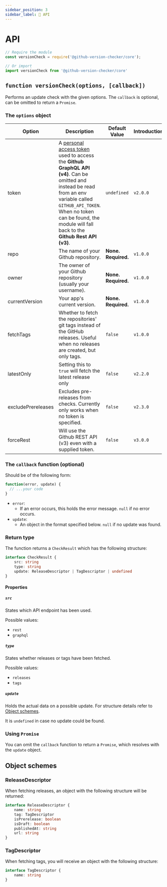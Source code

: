 ```yaml
---
sidebar_position: 3
sidebar_label: 🧩 API
---
```


# API

```js
// Require the module
const versionCheck = require('@github-version-checker/core');

// Or import
import versionCheck from '@github-version-checker/core'
```

## `function versionCheck(options, [callback])`
Performs an update check with the given options. The `callback` is optional, can be omitted to return a `Promise`.

### The `options` object
Option | Description | Default Value | Introduction
--- | --- | --- | ---
token | A [personal access token](https://blog.github.com/2013-05-16-personal-api-tokens/) used to access the **Github GraphQL API (v4)**. Can be omitted and instead be read from an env variable called `GITHUB_API_TOKEN`. When no token can be found, the module will fall back to the **Github Rest API (v3)**. | `undefined` | `v2.0.0`
repo | The name of your Github repository.| **None. Required.** | `v1.0.0`
owner | The owner of your Github repository (usually your username).| **None. Required.** | `v1.0.0`
currentVersion | Your app's current version. | **None. Required.** | `v1.0.0`
fetchTags | Whether to fetch the repositories' git tags instead of the GitHub releases. Useful when no releases are created, but only tags. | `false` | `v1.0.0`
latestOnly | Setting this to `true` will fetch the latest release only | `false` | `v2.2.0`
excludePrereleases | Excludes pre-releases from checks. Currently only works when no token is specified. | `false` | `v2.3.0`
forceRest | Will use the Github REST API (v3) even with a supplied token. | `false` | `v3.0.0`

### The `callback` function (optional)
Should be of the following form:
```javascript
function(error, update) {
  // ...your code
}
```
* `error`:
  * If an error occurs, this holds the error message. `null` if no error occurs.
* `update`:
  * An object in the format specified below. `null` if no update was found.

### Return type

The function returns a `CheckResult` which has the following structure:

```typescript
interface CheckResult {
    src: string
    type: string
    update: ReleaseDescriptor | TagDescriptor | undefined
}
```

#### Properties
##### `src`

States which API endpoint has been used.

Possible values:

- `rest`
- `graphql`

##### `type`

States whether releases or tags have been fetched.

Possible values:

- `releases`
- `tags`

##### `update`

Holds the actual data on a possible update. For structure details refer to [Object schemes](#object-schemes).

It is `undefined` in case no update could be found.

### Using `Promise`
You can omit the `callback` function to return a `Promise`, which resolves with the `update` object.

## Object schemes
### ReleaseDescriptor
When fetching releases, an object with the following structure will be returned:
```typescript
interface ReleaseDescriptor {
    name: string
    tag: TagDescriptor
    isPrerelease: boolean
    isDraft: boolean
    publishedAt: string
    url: string
}
```

### TagDescriptor
When fetching tags, you will receive an object with the following structure:
```typescript
interface TagDescriptor {
    name: string
}
```
